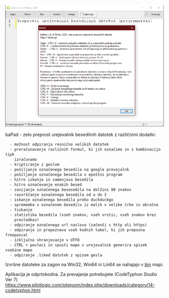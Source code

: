 <p style="text-align:center;"><img src="slika.png" alt="Zaslonski posnetek pomoči"></p>

baPad - zelo preprost urejevalnik besedilnih datotek z različnimi dodatki:

      - možnost odpiranja resnično velikih datotek
      - preračunavanje različnih formul, ki jih označimo in s kombinacijo tipk
        izračunamo
      - kriptiranje z geslom
      - pošiljanje označenega besedila na google prevajalnk
      - pošiljanje označenega besedila v epoštni program
      - hitro iskanje in zamenjava besedila
      - hitro označevanje enakih besed
      - zavijanje označenega besesedila na dolžini 80 znakov
      - razvrščanje označenega besedila od a do ž
      - iskanje označenega besedila preko duckduckgo
      - sprememba v označenem besedilu iz malih v velike črke in obratno
      - tiskanje
      - statistika besedila (vseh znakov, vseh vrstic, vseh znakov brez
        presledkov)
      - odpiranje označenega url naslova (začenši s http ali https)
      - odpiranje in prepoznava vseh kodnih tabel, ki jih prepozna freepascal
      - izključno shranjevanje v UTF8
      - CTRL + povleci in spusti mapo v urejevalnik generira spisek vsebine mape
      - odpiranje .lcked datotek z vpisom gesla

Izvršne datoteke za zagon na Win32, Win64 in Lin64 se nahajajo v <a href="bin">bin</a> mapi.

Aplikacija je odprtokodna. Za prevajanje potrebujete (CodeTyphon Studio Ver 7) https://www.pilotlogic.com/sitejoom/index.php/downloads/category/14-codetyphon.html

